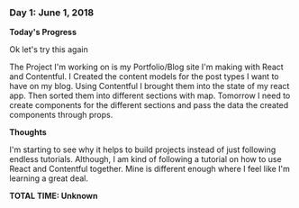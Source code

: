 ### Day 1: June 1, 2018

**Today's Progress**

Ok let's try this again

The Project I'm working on is my Portfolio/Blog site I'm making with React and Contentful. I Created the content models for the post types I want to have on my blog. Using Contentful I brought them into the state of my react app. Then sorted them into different sections with map. Tomorrow I need to create components for the different sections and pass the data the created components through props.

**Thoughts**

I'm starting to see why it helps to build projects instead of just following endless tutorials. Although, I am kind of following a tutorial on how to use React and Contentful together. Mine is different enough where I feel like I'm learning a great deal.

**TOTAL TIME: Unknown**
